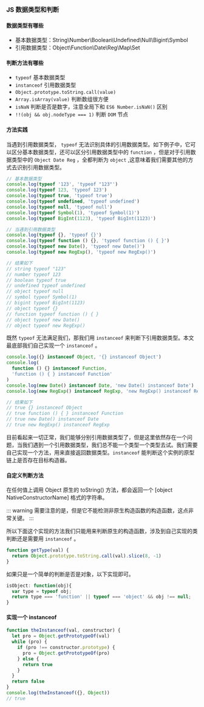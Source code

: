 <!--
 * @Author: imthelin
 * @since: 2021-03-28 21:10:48
 * @lastTime: 2021-03-28 23:13:22
 * @LastAuthor: Do not edit
 * @FilePath: /vue-press-blog/docs/work/accumulate/js/get-type-of-data.md
 * @Description:
-->

### JS 数据类型和判断

#### 数据类型有哪些

- 基本数据类型：String\Number\Boolean\Undefined\Null\Bigint\Symbol
- 引用数据类型：Object\Function\Date\Reg\Map\Set

#### 判断方法有哪些
- `typeof` 基本数据类型
- `instanceof` 引用数据类型
- `Object.prototype.toString.call(value)`
- `Array.isArray(value)` 判断数组很方便
- `isNaN` 判断是否是数字，注意全局下和 `ES6 Number.isNaN()` 区别
- `!!(obj && obj.nodeType === 1)` 判断 `DOM` 节点

#### 方法实践

当遇到引用数据类型， `typeof` 无法识别具体的引用数据类型。如下例子中，它可以区分基本数据类型，还可以区分引用数据类型中的 `function` ，但是对于引用数据类型中的 `Object Date Reg` ，全都判断为 `object` ,这意味着我们需要其他的方式去识别引用数据类型。

```js
// 基本数据类型
console.log(typeof '123', 'typeof "123"')
console.log(typeof 123, 'typeof 123')
console.log(typeof true, 'typeof true')
console.log(typeof undefined, 'typeof undefined')
console.log(typeof null, 'typeof null')
console.log(typeof Symbol(1), 'typeof Symbol(1)')
console.log(typeof BigInt(1123), 'typeof BigInt(1123)')

// 当遇到引用数据类型
console.log(typeof {}, 'typeof {}')
console.log(typeof function () {}, 'typeof function () { }')
console.log(typeof new Date(), 'typeof new Date()')
console.log(typeof new RegExp(), 'typeof new RegExp()')

// 结果如下
// string typeof "123"
// number typeof 123
// boolean typeof true
// undefined typeof undefined
// object typeof null
// symbol typeof Symbol(1)
// bigint typeof BigInt(1123)
// object typeof {}
// function typeof function () { }
// object typeof new Date()
// object typeof new RegExp()
```

既然 `typeof` 无法满足我们，那我们用 `instanceof` 来判断下引用数据类型。本文最底部我们自己实现一个 `instanceof` 。

```js
console.log({} instanceof Object, '{} instanceof Object')
console.log(
  function () {} instanceof Function,
  'function () { } instanceof Function'
)
console.log(new Date() instanceof Date, 'new Date() instanceof Date')
console.log(new RegExp() instanceof RegExp, 'new RegExp() instanceof RegExp')

// 结果如下
// true {} instanceof Object
// true function () { } instanceof Function
// true new Date() instanceof Date
// true new RegExp() instanceof RegExp
```

目前看起来一切正常，我们能够分别引用数据类型了，但是这里依然存在一个问题，当我们遇到一个引用数据类型，我们总不能一个类型一个类型去试。我们需要自己实现一个方法，用来直接返回数据类型。`instanceof` 能判断这个实例的原型链上是否存在目标构造器。

#### 自定义判断方法
在任何值上调用 Object 原生的 toString() 方法，都会返回一个 [object NativeConstructorName] 格式的字符串。

::: warning
需要注意的是，但是它不能检测非原生构造函数的构造函数，这点非常关键。
:::

所以下面这个实现的方法我们只能用来判断原生的构造函数，涉及到自己实现的类判断还是需要用 `instanceof` 。

``` js
function getType(val) {
  return Object.prototype.toString.call(val).slice(8, -1)
}
```

如果只是一个简单的判断是否是对象，以下实现即可。
``` js
isObject: function(obj){
  var type = typeof obj;
  return type === 'function' || typeof === 'object' && obj !== null;
}
```


#### 实现一个 instanceof
```js
function theInstanceof(val, constructor) {
  let pro = Object.getPrototypeOf(val)
  while (pro) {
    if (pro !== constructor.prototype) {
      pro = Object.getPrototypeOf(pro)
    } else {
      return true
    }
  }
  return false
}
console.log(theInstanceof({}, Object))
// true
```
